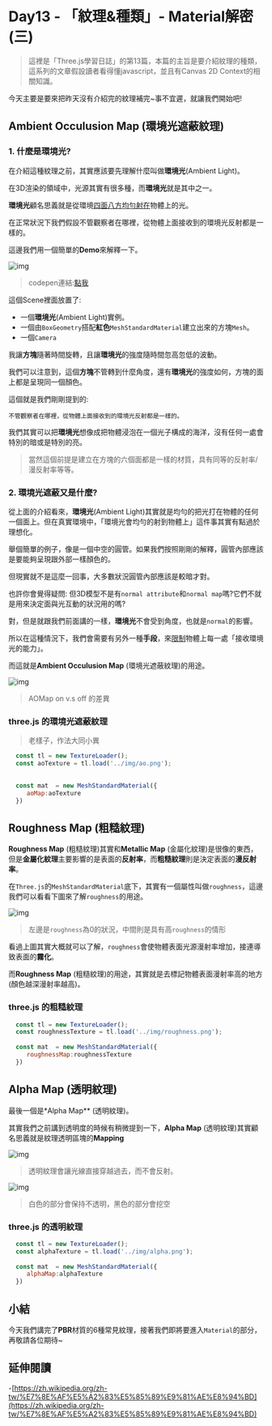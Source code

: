 # Day13 - 「紋理&種類」- Material解密(三)  

> 這裡是「Three.js學習日誌」的第13篇，本篇的主旨是要介紹紋理的種類，這系列的文章假設讀者看得懂javascript，並且有Canvas 2D Context的相關知識。

今天主要是要來把昨天沒有介紹完的紋理補完~事不宜遲，就讓我們開始吧!

## **Ambient Occulusion Map** (環境光遮蔽紋理)

### 1. 什麼是環境光?

在介紹這種紋理之前，其實應該要先理解什麼叫做**環境光**(Ambient Light)。

在3D渲染的領域中，光源其實有很多種，而**環境光**就是其中之一。

**環境光**顧名思義就是從環境<u>四面八方均勻射在</u>物體上的光。

在正常狀況下我們假設不管觀察者在哪裡，從物體上面接收到的環境光反射都是一樣的。

這邊我們用一個簡單的**Demo**來解釋一下。

![img](https://i.imgur.com/keCffwh.gif)

> codepen連結:[點我](https://codepen.io/mizok/pen/jOxzOyd)


這個Scene裡面放置了:

- 一個**環境光**(Ambient Light)實例。
- 一個由`BoxGeometry`搭配**紅色**`MeshStandardMaterial`建立出來的方塊`Mesh`。
- 一個`Camera`

我讓**方塊**隨著時間旋轉，且讓**環境光**的強度隨時間忽高忽低的波動。

我們可以注意到，這個**方塊**不管轉到什麼角度，還有**環境光**的強度如何，方塊的面上都是呈現同一個顏色。

這個就是我們剛剛提到的:

```
不管觀察者在哪裡，從物體上面接收到的環境光反射都是一樣的。
```

我們其實可以把**環境光**想像成把物體浸泡在一個光子構成的海洋，沒有任何一處會特別的暗或是特別的亮。


> 當然這個前提是建立在方塊的六個面都是一樣的材質，具有同等的反射率/漫反射率等等。


### 2. 環境光遮蔽又是什麼?

從上面的介紹看來，**環境光**(Ambient Light)其實就是均勻的把光打在物體的任何一個面上。但在真實環境中，「環境光會均勻的射到物體上」這件事其實有點過於理想化。

舉個簡單的例子，像是一個中空的圓管。如果我們按照剛剛的解釋，圓管內部應該是要能夠呈現跟外部一樣顏色的。

但現實就不是這麼一回事，大多數狀況圓管內部應該是較暗才對。

也許你會覺得疑問: 但3D模型不是有`normal attribute`和`normal map`嗎?它們不就是用來決定面與光互動的狀況用的嗎?

對，但是就跟我們前面講的一樣，**環境光**不會受到角度，也就是`normal`的影響。

所以在這種情況下，我們會需要有另外一種**手段**，來<u>限制</u>物體上每一處「接收環境光的能力」。

而這就是**Ambient Occulusion Map** (環境光遮蔽紋理)的用途。

![img](https://i.imgur.com/QHhxERT.jpg)

>AOMap on v.s off 的差異


### three.js 的環境光遮蔽紋理

> 老樣子，作法大同小異

```javascript
  const tl = new TextureLoader();
  const aoTexture = tl.load('../img/ao.png'); 
  

  const mat  = new MeshStandardMaterial({
     aoMap:aoTexture
  })
```

## **Roughness Map** (粗糙紋理)

**Roughness Map** (粗糙紋理)其實和**Metallic Map** (金屬化紋理)是很像的東西，但是**金屬化紋理**主要影響的是表面的**反射率**，而**粗糙紋理**則是決定表面的**漫反射率**。

在`Three.js`的`MeshStandardMaterial`底下，其實有一個屬性叫做`roughness`，這邊我們可以看看下圖來了解`roughness`的用途。

![img](https://i.imgur.com/J11hyz8.jpg)

> 左邊是`roughness`為0的狀況，中間則是具有高`roughness`的情形

看過上圖其實大概就可以了解，`roughness`會使物體表面光源漫射率增加，接連導致表面的**霧化**。

而**Roughness Map** (粗糙紋理)的用途，其實就是去標記物體表面漫射率高的地方(顏色越深漫射率越高)。

### three.js 的粗糙紋理

```javascript
  const tl = new TextureLoader();
  const roughnessTexture = tl.load('../img/roughness.png'); 
  
  const mat  = new MeshStandardMaterial({
     roughnessMap:roughnessTexture
  })
```


## **Alpha Map** (透明紋理)

最後一個是*Alpha Map** (透明紋理)。

其實我們之前講到透明度的時候有稍微提到一下，**Alpha Map** (透明紋理)其實顧名思義就是紋理透明區塊的**Mapping**

![img](https://i.imgur.com/VUZ6IDb.png)

> 透明紋理會讓光線直接穿越過去，而不會反射。

![img](https://i.imgur.com/BtbSRDN.jpg)

> 白色的部分會保持不透明，黑色的部分會挖空


### three.js 的透明紋理

```javascript
  const tl = new TextureLoader();
  const alphaTexture = tl.load('../img/alpha.png'); 
  
  const mat  = new MeshStandardMaterial({
     alphaMap:alphaTexture
  })
```


## 小結

今天我們講完了**PBR**材質的6種常見紋理，接著我們即將要進入`Material`的部分，再敬請各位期待~

## 延伸閱讀

-[https://zh.wikipedia.org/zh-tw/%E7%8E%AF%E5%A2%83%E5%85%89%E9%81%AE%E8%94%BD](https://zh.wikipedia.org/zh-tw/%E7%8E%AF%E5%A2%83%E5%85%89%E9%81%AE%E8%94%BD)

